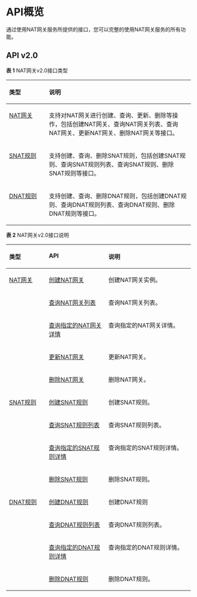 # API概览<a name="ZH-CN_TOPIC_0201533620"></a>

通过使用NAT网关服务所提供的接口，您可以完整的使用NAT网关服务的所有功能。

## API v2.0<a name="section1271642212268"></a>

**表 1**  NAT网关v2.0接口类型

<a name="table277111483220"></a>
<table><thead align="left"><tr id="row27715144329"><th class="cellrowborder" valign="top" width="21.62%" id="mcps1.2.3.1.1"><p id="p4771614153213"><a name="p4771614153213"></a><a name="p4771614153213"></a>类型</p>
</th>
<th class="cellrowborder" valign="top" width="78.38000000000001%" id="mcps1.2.3.1.2"><p id="p1577131493213"><a name="p1577131493213"></a><a name="p1577131493213"></a>说明</p>
</th>
</tr>
</thead>
<tbody><tr id="row147791415320"><td class="cellrowborder" valign="top" width="21.62%" headers="mcps1.2.3.1.1 "><p id="p1877101414323"><a name="p1877101414323"></a><a name="p1877101414323"></a><a href="NAT网关.md">NAT网关</a></p>
</td>
<td class="cellrowborder" valign="top" width="78.38000000000001%" headers="mcps1.2.3.1.2 "><p id="p137818148329"><a name="p137818148329"></a><a name="p137818148329"></a>支持对NAT网关进行创建、查询、更新、删除等操作，包括创建NAT网关、查询NAT网关列表、查询NAT网关、更新NAT网关、删除NAT网关等接口。</p>
</td>
</tr>
<tr id="row778151418321"><td class="cellrowborder" valign="top" width="21.62%" headers="mcps1.2.3.1.1 "><p id="p1078101403214"><a name="p1078101403214"></a><a name="p1078101403214"></a><a href="SNAT规则.md">SNAT规则</a></p>
</td>
<td class="cellrowborder" valign="top" width="78.38000000000001%" headers="mcps1.2.3.1.2 "><p id="p1878131463213"><a name="p1878131463213"></a><a name="p1878131463213"></a>支持创建、查询、删除SNAT规则，包括创建SNAT规则、查询SNAT规则列表、查询SNAT规则、删除SNAT规则等接口。</p>
</td>
</tr>
<tr id="row1078121443217"><td class="cellrowborder" valign="top" width="21.62%" headers="mcps1.2.3.1.1 "><p id="p117841418329"><a name="p117841418329"></a><a name="p117841418329"></a><a href="DNAT规则.md">DNAT规则</a></p>
</td>
<td class="cellrowborder" valign="top" width="78.38000000000001%" headers="mcps1.2.3.1.2 "><p id="p127816140326"><a name="p127816140326"></a><a name="p127816140326"></a>支持创建、查询、删除DNAT规则，包括创建DNAT规则、查询DNAT规则列表、查询DNAT规则、删除DNAT规则等接口。</p>
</td>
</tr>
</tbody>
</table>

**表 2**  NAT网关v2.0接口说明

<a name="table201951814131620"></a>
<table><thead align="left"><tr id="row019514144168"><th class="cellrowborder" valign="top" width="21.529999999999998%" id="mcps1.2.4.1.1"><p id="p11951514131618"><a name="p11951514131618"></a><a name="p11951514131618"></a>类型</p>
</th>
<th class="cellrowborder" valign="top" width="32.23%" id="mcps1.2.4.1.2"><p id="p16195101413164"><a name="p16195101413164"></a><a name="p16195101413164"></a>API</p>
</th>
<th class="cellrowborder" valign="top" width="46.239999999999995%" id="mcps1.2.4.1.3"><p id="p8195614171615"><a name="p8195614171615"></a><a name="p8195614171615"></a>说明</p>
</th>
</tr>
</thead>
<tbody><tr id="row131951714191620"><td class="cellrowborder" rowspan="5" valign="top" width="21.529999999999998%" headers="mcps1.2.4.1.1 "><p id="p612893941620"><a name="p612893941620"></a><a name="p612893941620"></a><a href="NAT网关.md">NAT网关</a></p>
</td>
<td class="cellrowborder" valign="top" width="32.23%" headers="mcps1.2.4.1.2 "><p id="p912783913162"><a name="p912783913162"></a><a name="p912783913162"></a><a href="创建NAT网关.md">创建NAT网关</a></p>
</td>
<td class="cellrowborder" valign="top" width="46.239999999999995%" headers="mcps1.2.4.1.3 "><p id="p41261339141617"><a name="p41261339141617"></a><a name="p41261339141617"></a>创建NAT网关实例。</p>
</td>
</tr>
<tr id="row419551416161"><td class="cellrowborder" valign="top" headers="mcps1.2.4.1.1 "><p id="p0126183910164"><a name="p0126183910164"></a><a name="p0126183910164"></a><a href="查询NAT网关列表.md">查询NAT网关列表</a></p>
</td>
<td class="cellrowborder" valign="top" headers="mcps1.2.4.1.2 "><p id="p151251439151618"><a name="p151251439151618"></a><a name="p151251439151618"></a>查询NAT网关列表。</p>
</td>
</tr>
<tr id="row13195714131614"><td class="cellrowborder" valign="top" headers="mcps1.2.4.1.1 "><p id="p61246391162"><a name="p61246391162"></a><a name="p61246391162"></a><a href="查询指定的NAT网关详情.md">查询指定的NAT网关详情</a></p>
</td>
<td class="cellrowborder" valign="top" headers="mcps1.2.4.1.2 "><p id="p17123173991618"><a name="p17123173991618"></a><a name="p17123173991618"></a>查询指定的NAT网关详情。</p>
</td>
</tr>
<tr id="row1419581481616"><td class="cellrowborder" valign="top" headers="mcps1.2.4.1.1 "><p id="p201238393166"><a name="p201238393166"></a><a name="p201238393166"></a><a href="更新NAT网关.md">更新NAT网关</a></p>
</td>
<td class="cellrowborder" valign="top" headers="mcps1.2.4.1.2 "><p id="p9122103911162"><a name="p9122103911162"></a><a name="p9122103911162"></a>更新NAT网关。</p>
</td>
</tr>
<tr id="row119551451619"><td class="cellrowborder" valign="top" headers="mcps1.2.4.1.1 "><p id="p612215395166"><a name="p612215395166"></a><a name="p612215395166"></a><a href="删除NAT网关.md">删除NAT网关</a></p>
</td>
<td class="cellrowborder" valign="top" headers="mcps1.2.4.1.2 "><p id="p14121123991611"><a name="p14121123991611"></a><a name="p14121123991611"></a>删除NAT网关。</p>
</td>
</tr>
<tr id="row20196191418169"><td class="cellrowborder" rowspan="4" valign="top" width="21.529999999999998%" headers="mcps1.2.4.1.1 "><p id="p1312143991613"><a name="p1312143991613"></a><a name="p1312143991613"></a><a href="SNAT规则.md">SNAT规则</a></p>
</td>
<td class="cellrowborder" valign="top" width="32.23%" headers="mcps1.2.4.1.2 "><p id="p5120139111618"><a name="p5120139111618"></a><a name="p5120139111618"></a><a href="创建SNAT规则.md">创建SNAT规则</a></p>
</td>
<td class="cellrowborder" valign="top" width="46.239999999999995%" headers="mcps1.2.4.1.3 "><p id="p13630721105118"><a name="p13630721105118"></a><a name="p13630721105118"></a>创建SNAT规则。</p>
</td>
</tr>
<tr id="row91968149166"><td class="cellrowborder" valign="top" headers="mcps1.2.4.1.1 "><p id="p191191439121611"><a name="p191191439121611"></a><a name="p191191439121611"></a><a href="查询SNAT规则列表.md">查询SNAT规则列表</a></p>
</td>
<td class="cellrowborder" valign="top" headers="mcps1.2.4.1.2 "><p id="p21184395161"><a name="p21184395161"></a><a name="p21184395161"></a>查询SNAT规则列表。</p>
</td>
</tr>
<tr id="row1519651414162"><td class="cellrowborder" valign="top" headers="mcps1.2.4.1.1 "><p id="p1111853951617"><a name="p1111853951617"></a><a name="p1111853951617"></a><a href="查询指定的SNAT规则详情.md">查询指定的SNAT规则详情</a></p>
</td>
<td class="cellrowborder" valign="top" headers="mcps1.2.4.1.2 "><p id="p13117139101611"><a name="p13117139101611"></a><a name="p13117139101611"></a>查询指定的SNAT规则详情。</p>
</td>
</tr>
<tr id="row919651413169"><td class="cellrowborder" valign="top" headers="mcps1.2.4.1.1 "><p id="p411653921619"><a name="p411653921619"></a><a name="p411653921619"></a><a href="删除SNAT规则.md">删除SNAT规则</a></p>
</td>
<td class="cellrowborder" valign="top" headers="mcps1.2.4.1.2 "><p id="p3116153919168"><a name="p3116153919168"></a><a name="p3116153919168"></a>删除SNAT规则。</p>
</td>
</tr>
<tr id="row31961514151615"><td class="cellrowborder" rowspan="4" valign="top" width="21.529999999999998%" headers="mcps1.2.4.1.1 "><p id="p411412399165"><a name="p411412399165"></a><a name="p411412399165"></a><a href="DNAT规则.md">DNAT规则</a></p>
</td>
<td class="cellrowborder" valign="top" width="32.23%" headers="mcps1.2.4.1.2 "><p id="p1211318398163"><a name="p1211318398163"></a><a name="p1211318398163"></a><a href="创建DNAT规则.md">创建DNAT规则</a></p>
</td>
<td class="cellrowborder" valign="top" width="46.239999999999995%" headers="mcps1.2.4.1.3 "><p id="p8591194814516"><a name="p8591194814516"></a><a name="p8591194814516"></a>创建DNAT规则</p>
</td>
</tr>
<tr id="row1119641417169"><td class="cellrowborder" valign="top" headers="mcps1.2.4.1.1 "><p id="p1611211399169"><a name="p1611211399169"></a><a name="p1611211399169"></a><a href="查询DNAT规则列表.md">查询DNAT规则列表</a></p>
</td>
<td class="cellrowborder" valign="top" headers="mcps1.2.4.1.2 "><p id="p18112839181613"><a name="p18112839181613"></a><a name="p18112839181613"></a>查询DNAT规则列表。</p>
</td>
</tr>
<tr id="row61962014121616"><td class="cellrowborder" valign="top" headers="mcps1.2.4.1.1 "><p id="p91111398161"><a name="p91111398161"></a><a name="p91111398161"></a><a href="查询指定的DNAT规则详情.md">查询指定的DNAT规则详情</a></p>
</td>
<td class="cellrowborder" valign="top" headers="mcps1.2.4.1.2 "><p id="p2110193931618"><a name="p2110193931618"></a><a name="p2110193931618"></a>查询指定的DNAT规则详情。</p>
</td>
</tr>
<tr id="row119615145167"><td class="cellrowborder" valign="top" headers="mcps1.2.4.1.1 "><p id="p181091039191616"><a name="p181091039191616"></a><a name="p181091039191616"></a><a href="删除DNAT规则.md">删除DNAT规则</a></p>
</td>
<td class="cellrowborder" valign="top" headers="mcps1.2.4.1.2 "><p id="p6108839181614"><a name="p6108839181614"></a><a name="p6108839181614"></a>删除DNAT规则。</p>
</td>
</tr>
</tbody>
</table>


